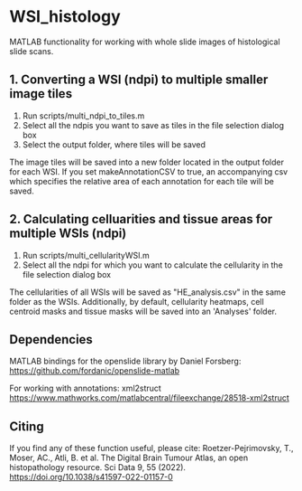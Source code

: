 # WSI_histology
MATLAB functionality for working with whole slide images of histological slide scans.

## 1. Converting a WSI (ndpi) to multiple smaller image tiles
1. Run scripts/multi_ndpi_to_tiles.m
2. Select all the ndpis you want to save as tiles in the file selection dialog box
3. Select the output folder, where tiles will be saved

The image tiles will be saved into a new folder located in the output folder for each WSI. If you set makeAnnotationCSV to true, an accompanying csv which specifies the relative area of each annotation for each tile will be saved.


## 2. Calculating celluarities and tissue areas for multiple WSIs (ndpi)
1. Run scripts/multi_cellularityWSI.m
2. Select all the ndpi for which you want to calculate the cellularity in the file selection dialog box

The cellularities of all WSIs will be saved as "HE_analysis.csv" in the same folder as the WSIs. Additionally, by default, cellularity heatmaps, cell centroid masks and tissue masks will be saved into an 'Analyses' folder.

## Dependencies
MATLAB bindings for the openslide library by Daniel Forsberg: https://github.com/fordanic/openslide-matlab

For working with annotations: xml2struct https://www.mathworks.com/matlabcentral/fileexchange/28518-xml2struct

## Citing
If you find any of these function useful, please cite: 
Roetzer-Pejrimovsky, T., Moser, AC., Atli, B. et al. The Digital Brain Tumour Atlas, an open histopathology resource. Sci Data 9, 55 (2022). 
https://doi.org/10.1038/s41597-022-01157-0


